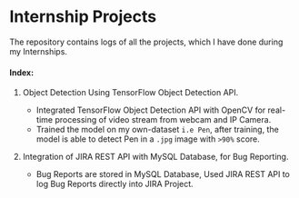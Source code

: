 # Internship Projects  
The repository contains logs of all the projects, which I have done during my Internships.  

#### Index: ####
1. Object Detection Using TensorFlow Object Detection API.
   * Integrated TensorFlow Object Detection API with OpenCV for real-time processing of video stream from webcam and IP Camera.  
   * Trained the model on my own-dataset ``i.e Pen``, after training, the model is able to detect Pen in a ``.jpg`` image with ``>90%`` score.  

2. Integration of JIRA REST API with MySQL Database, for Bug Reporting.
   * Bug Reports are stored in MySQL Database, Used JIRA REST API to log Bug Reports directly into JIRA Project.
